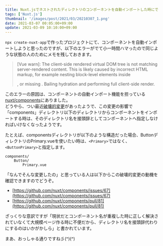 ```yaml
---
title: Nuxt.jsでネストされたディレクトリのコンポーネントを自動インポートした時にでるエラーの対処法
tags: ['Nuxt.js']
thumbnail: '/images/post/2021/03/20210307_1.png'
date: 2021-03-07 00:05:00+09:00
update: 2021-03-09 10:10:00+09:00
---
```

`npx create-nuxt-app`で作ったプロジェクトにて、コンポーネントを自動インポートしようと思ったのですが、以下のエラーがでて小一時間ハマったので同じような状態の人のためにメモを残しておきます。  

> [Vue warn]: The client-side rendered virtual DOM tree is not matching server-rendered content. This is likely caused by incorrect HTML markup, for example nesting block-level elements inside <p>, or missing <tbody>. Bailing hydration and performing full client-side render.

このエラーの原因は、コンポーネントの自動インポート機能を担っている[nuxt/components](https://github.com/nuxt/components)にありました。  
どうやら、つい最近[破壊的変更](https://github.com/nuxt/components/releases/tag/v2.0.0-0)があったようで、この変更の影響で「components」ディレクトリ以下のディレクトリからコンポーネントをインポートする時は、そのディレクトリ名を接頭辞としてコンポーネントへ指定しなければいけなくなったようです。

たとえば、componentsディレクトリが以下のような構造だった場合、ButtonディレクトリのPrimary.vueを使いたい時は、`<Primary>`ではなく、`<ButtonPrimary>`と指定します。

```
components/
    Button/
        Primary.vue
```

「なんでそんな変更したの」と思っている人は以下からこの破壊的変更の動機を確認できますのでどうぞ。

- [https://github.com/nuxt/components/issues/67](https://github.com/nuxt/components/issues/67)
- [https://github.com/nuxt/components/pull/81](https://github.com/nuxt/components/pull/81)

ざっくりな意訳ですが「現状だとコンポーネント名が重複した時に正しく解決されていなくて大規模ページ作る時に不便だから、ディレクトリ名を接頭辞代わりにするのはいかがかしら」と書かれています。

まあ、おっしゃる通りですね彡(^)(^)